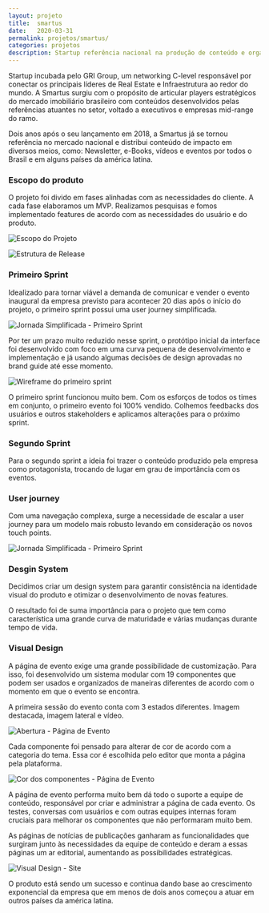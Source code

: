 ```yaml
---
layout: projeto
title:  smartus
date:   2020-03-31
permalink: projetos/smartus/
categories: projetos
description: Startup referência nacional na produção de conteúdo e organização de eventos para o mercado de real estate. Estive envolvido no processo de ideação, discovery, prototipação, release e amadurecimento do produto que viabiliza a atuação digital da marca.
---
```


Startup incubada pelo GRI Group, um networking C-level responsável por conectar os principais líderes de Real Estate e Infraestrutura ao redor do mundo. A Smartus surgiu com o propósito de articular players estratégicos do mercado imobiliário brasileiro com conteúdos desenvolvidos pelas referências atuantes no setor, voltado a executivos e empresas mid-range do ramo.

Dois anos após o seu lançamento em 2018, a Smartus já se tornou referência no mercado nacional e distribui conteúdo de impacto em diversos meios, como: Newsletter, e-Books, vídeos e eventos por todos o Brasil e em alguns países da américa latina.

### Escopo do produto
O projeto foi divido em fases alinhadas com as necessidades do cliente. A cada fase elaboramos um MVP. Realizamos pesquisas e fomos implementado features de acordo com as necessidades do usuário e do produto.

![Escopo do Projeto](/build/img/posts/projetos/smartus/escopo.jpg)

![Estrutura de Release](/build/img/posts/projetos/smartus/release.jpg)

### Primeiro Sprint
Idealizado para tornar viável a demanda de comunicar e vender o evento inaugural da empresa previsto para acontecer 20 dias após o início do projeto, o primeiro sprint possui uma user journey simplificada.

![Jornada Simplificada - Primeiro Sprint](/build/img/posts/projetos/smartus/jornada-1.jpg)

Por ter um prazo muito reduzido nesse sprint, o protótipo inicial da interface foi desenvolvido com foco em uma curva pequena de desenvolvimento e implementação e já usando algumas decisões de design aprovadas no brand guide até esse momento.

![Wireframe do primeiro sprint](/build/img/posts/projetos/smartus/wireframe-1.jpg)

O primeiro sprint funcionou muito bem. Com os esforços de todos os times em conjunto, o primeiro evento foi 100% vendido. Colhemos feedbacks dos usuários e outros stakeholders e aplicamos alterações para o próximo sprint.

### Segundo Sprint
Para o segundo sprint a ideia foi trazer o conteúdo produzido pela empresa como protagonista, trocando de lugar em grau de importância com os eventos.

### User journey
Com uma navegação complexa, surge a necessidade de escalar a user journey para um modelo mais robusto levando em consideração os novos touch points.

![Jornada Simplificada - Primeiro Sprint](/build/img/posts/projetos/smartus/jornada-2.jpg)

### Desgin System
Decidimos criar um design system para garantir consistência na identidade visual do produto e otimizar o desenvolvimento de novas features.

O resultado foi de suma importância para o projeto que tem como característica uma grande curva de maturidade e várias mudanças durante tempo de vida.

### Visual Design
A página de evento exige uma grande possibilidade de customização. Para isso, foi desenvolvido um sistema modular com 19 componentes que podem ser usados e organizados de maneiras diferentes de acordo com o momento em que o evento se encontra.

A primeira sessão do evento conta com 3 estados diferentes. Imagem destacada, imagem lateral e vídeo.

![Abertura - Página de Evento](/build/img/posts/projetos/smartus/visual-1.jpg)

Cada componente foi pensado para alterar de cor de acordo com a categoria do tema. Essa cor é escolhida pelo editor que monta a página pela plataforma.

![Cor dos componentes - Página de Evento](/build/img/posts/projetos/smartus/visual-2.jpg)

A página de evento performa muito bem dá todo o suporte a equipe de conteúdo, responsável por criar e administrar a página de cada evento. Os testes, conversas com usuários e com outras equipes internas foram cruciais para melhorar os componentes que não performaram muito bem.

As páginas de notícias de publicações ganharam as funcionalidades que surgiram junto às necessidades da equipe de conteúdo e deram a essas páginas um ar editorial, aumentando as possibilidades estratégicas.

![Visual Design - Site](/build/img/posts/projetos/smartus/visual-3.jpg)

O produto está sendo um sucesso e continua dando base ao crescimento exponencial da empresa que em menos de dois anos começou a atuar em outros países da américa latina.

&nbsp;